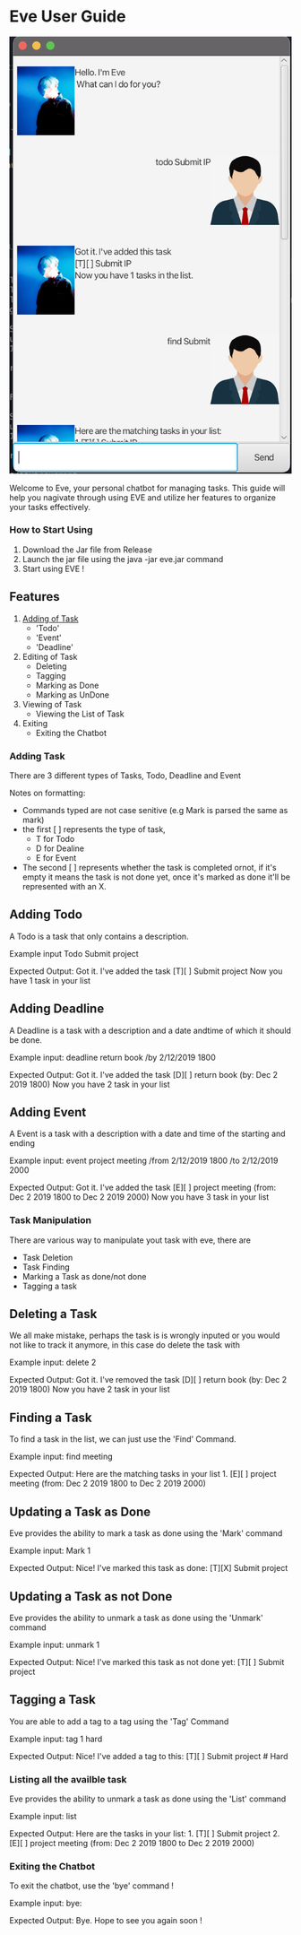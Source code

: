 # Eve User Guide

![Screenshot of the UI](Ui.png)

Welcome to Eve, your personal chatbot for managing tasks. This guide will help you nagivate through using EVE and utilize her features to organize your tasks effectively.
### How to Start Using
1. Download the Jar file from Release
2. Launch the jar file using the java -jar eve.jar command
3. Start using EVE !

## Features
1. [Adding of Task](#adding-task)
    - 'Todo'
    - 'Event'
    - 'Deadline'
2. Editing of Task
    - Deleting
    - Tagging
    - Marking as Done
    - Marking as UnDone
3. Viewing of Task
    - Viewing the List of Task
4. Exiting
    - Exiting the Chatbot

### Adding Task
There are 3 different types of Tasks, Todo, Deadline and Event

Notes on formatting:
- Commands typed are not case senitive (e.g Mark is parsed the same as mark)
- the first [ ] represents the type of task, 
    - T for Todo
    - D for Dealine
    - E for Event
- The second [ ] represents whether the task is completed ornot, if it's empty it means the task is not done yet, once it's marked as done it'll be represented with an X.

## Adding Todo
A Todo is a task that only contains a description.

Example input Todo Submit project

Expected Output: Got it. I've added the task 
                 [T][ ] Submit project
                 Now you have 1 task in your list

## Adding Deadline
A Deadline is a task with a description and a date andtime of which it should be done.

Example input: deadline return book /by 2/12/2019 1800

Expected Output: Got it. I've added the task 
                 [D][ ] return book (by: Dec 2 2019 1800)
                 Now you have 2 task in your list

## Adding Event
A Event is a task with a description with a date and time of the starting and ending

Example input: event project meeting /from 2/12/2019 1800 /to 2/12/2019 2000

Expected Output: Got it. I've added the task 
                 [E][ ] project meeting (from: Dec 2 2019 1800 to Dec 2 2019 2000)
                 Now you have 3 task in your list

### Task Manipulation
There are various way to manipulate yout task with eve, there are
- Task Deletion
- Task Finding
- Marking a Task as done/not done
- Tagging a task 
## Deleting a Task
We all make mistake, perhaps the task is is wrongly inputed or you would not like to track it anymore, in this case do delete the task with

Example input: delete 2

Expected Output: Got it. I've removed the task 
                 [D][ ] return book (by: Dec 2 2019 1800)
                 Now you have 2 task in your list

## Finding a Task
To find a task in the list, we can just use the 'Find' Command.

Example input: find meeting

Expected Output: Here are the matching tasks in your list
                1. [E][ ] project meeting (from: Dec 2 2019 1800 to Dec 2 2019 2000)


## Updating a Task as Done
Eve provides the ability to mark a task as done using the 'Mark' command


Example input: Mark 1

Expected Output: Nice! I've marked this task as done:
                [T][X] Submit project

## Updating a Task as not Done
Eve provides the ability to unmark a task as done using the 'Unmark' command


Example input: unmark 1

Expected Output: Nice! I've marked this task as not done yet:
                [T][ ] Submit project


## Tagging a Task
You are able to add a tag to a tag using the 'Tag' Command

Example input: tag 1 hard

Expected Output: Nice! I've added a tag to this:
                [T][ ] Submit project # Hard


### Listing all the availble task
Eve provides the ability to unmark a task as done using the 'List' command


Example input: list

Expected Output: Here are the tasks in your list:
                1. [T][ ] Submit project
                2. [E][ ] project meeting (from: Dec 2 2019 1800 to Dec 2 2019 2000)

### Exiting the Chatbot
To exit the chatbot, use the 'bye' command !

Example input: bye:

Expected Output: Bye. Hope to see you again soon !

